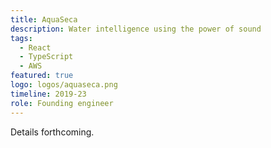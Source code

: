 ```yaml
---
title: AquaSeca
description: Water intelligence using the power of sound
tags:
  - React
  - TypeScript
  - AWS
featured: true
logo: logos/aquaseca.png
timeline: 2019-23
role: Founding engineer
---
```


Details forthcoming.
